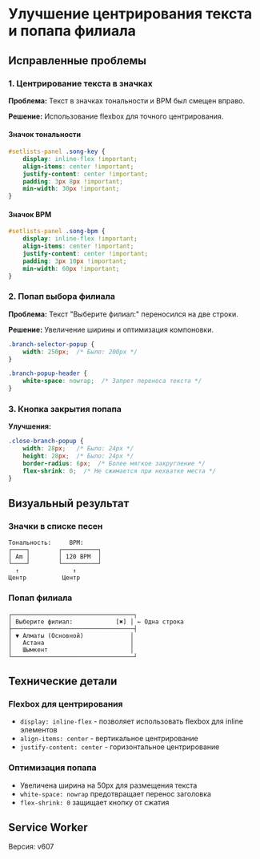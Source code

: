 # Улучшение центрирования текста и попапа филиала

## Исправленные проблемы

### 1. Центрирование текста в значках
**Проблема:** Текст в значках тональности и BPM был смещен вправо.

**Решение:** Использование flexbox для точного центрирования.

#### Значок тональности
```css
#setlists-panel .song-key {
    display: inline-flex !important;
    align-items: center !important;
    justify-content: center !important;
    padding: 3px 8px !important;
    min-width: 30px !important;
}
```

#### Значок BPM  
```css
#setlists-panel .song-bpm {
    display: inline-flex !important;
    align-items: center !important;
    justify-content: center !important;
    padding: 3px 10px !important;
    min-width: 60px !important;
}
```

### 2. Попап выбора филиала
**Проблема:** Текст "Выберите филиал:" переносился на две строки.

**Решение:** Увеличение ширины и оптимизация компоновки.

```css
.branch-selector-popup {
    width: 250px;  /* Было: 200px */
}

.branch-popup-header {
    white-space: nowrap;  /* Запрет переноса текста */
}
```

### 3. Кнопка закрытия попапа
**Улучшения:**
```css
.close-branch-popup {
    width: 28px;   /* Было: 24px */
    height: 28px;  /* Было: 24px */
    border-radius: 6px;  /* Более мягкое закругление */
    flex-shrink: 0;  /* Не сжимается при нехватке места */
}
```

## Визуальный результат

### Значки в списке песен
```
Тональность:     BPM:
┌────┐        ┌──────────┐
│ Am │        │ 120 BPM  │
└────┘        └──────────┘
  ↑               ↑
Центр          Центр
```

### Попап филиала
```
┌──────────────────────────────────┐
│ Выберите филиал:            [✖] │ ← Одна строка
├──────────────────────────────────┤
│ ▼ Алматы (Основной)             │
│   Астана                        │
│   Шымкент                       │
└──────────────────────────────────┘
```

## Технические детали

### Flexbox для центрирования
- `display: inline-flex` - позволяет использовать flexbox для inline элементов
- `align-items: center` - вертикальное центрирование
- `justify-content: center` - горизонтальное центрирование

### Оптимизация попапа
- Увеличена ширина на 50px для размещения текста
- `white-space: nowrap` предотвращает перенос заголовка
- `flex-shrink: 0` защищает кнопку от сжатия

## Service Worker
Версия: v607